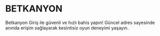 # BETKANYON
Betkanyon Giriş ile güvenli ve hızlı bahis yapın! Güncel adres sayesinde anında erişim sağlayarak kesintisiz oyun deneyimi yaşayın.
